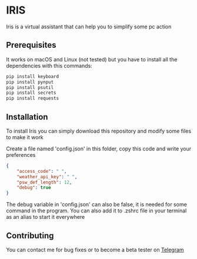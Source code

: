 # IRIS
Iris is a virtual assistant that can help you to simplify some pc action

## Prerequisites
It works on macOS and Linux (not tested) but you have to install all the dependencies with this commands:
``` bash
pip install keyboard
pip install pynput
pip install psutil
pip install secrets
pip install requests
```
## Installation
To install Iris you can simply download this repository and modify some files to make it work

Create a file named 'config.json' in this folder, copy this code and write your preferences
```json
{
    "access_code": " ", 
    "weather_api_key": " ",
    "psw_def_length": 12,
    "debug": true 
}
```
The debug variable in 'config.json' can also be false, it is needed for some command in the program. 
You can also add it to .zshrc file in your terminal as an alias to start it everywhere 

## Contributing
You can contact me for bug fixes or to become a beta tester on [Telegram](https://t.me/lorehh_ric)
